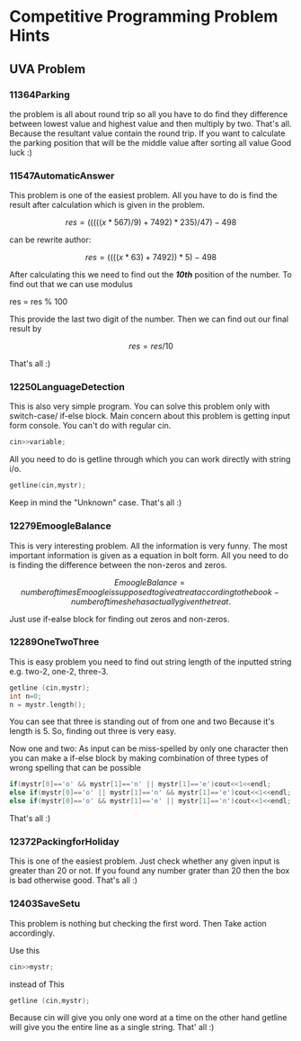 # Competitive Programming Problem Hints
## UVA Problem
### 11364Parking
the problem is all about round trip so all you have to do find they difference between lowest value and highest value and then multiply by two. That's all.
Because the resultant value contain the round trip. If you want to calculate the parking position that will be the middle value after sorting all value
Good luck :)

### 11547AutomaticAnswer
This problem is one of the easiest problem. All you have to do is find the result after calculation which is given in the problem.
```math
res = (((((x*567)/9)+7492)*235)/47)-498
```
can be rewrite author:
```math
res = ((((x*63)+7492))*5)-498
```
After calculating this we need to find out the _**10th**_ position of the number.
To find out that we can use modulus

res = res \% 100
```math
```
This provide the last two digit of the number. Then we can find out our final result by

```math
res = res/10
```
That's all :)

### 12250LanguageDetection
This is also very simple program. You can solve this problem only with switch-case/ if-else block. Main concern about this problem is getting input form console. You can't do with regular cin.
```C++
cin>>variable;
```
All you need to do is getline through which you can work directly with string i/o.
```C++
getline(cin,mystr);
```
Keep in mind the "Unknown" case.
That's all :)

### 12279EmoogleBalance
This is very interesting problem. All the information is very funny. The most important information is given as a equation in bolt form. All you need to do is finding the difference between the non-zeros and zeros.
```math
Emoogle Balance = number of times Emoogle is supposed to give a treat
according to the book - number of times he has actually given the treat.
```
Just use if-ealse block for finding out zeros and non-zeros.

### 12289OneTwoThree
This is easy problem you need to find out string length of the inputted string e.g. two-2, one-2, three-3.
```c++
getline (cin,mystr);
int n=0;
n = mystr.length();
```
You can see that three is standing out of from one and two Because it's length is 5. So, finding out three is very easy.

Now one and two: As input can be miss-spelled by only one character then you can make a if-else block by making combination of three types of wrong spelling that can be possible
```C++
if(mystr[0]=='o' && mystr[1]=='n' || mystr[1]=='e')cout<<1<<endl;
else if(mystr[0]=='o' || mystr[1]=='n' && mystr[1]=='e')cout<<1<<endl;
else if(mystr[0]=='o' && mystr[1]=='e' || mystr[1]=='n')cout<<1<<endl;
```
That's all :)

### 12372PackingforHoliday
This is one of the easiest problem. Just check whether any given input is greater than 20 or not.
If you found any number grater than 20 then the box is bad otherwise good.
That's all :)

### 12403SaveSetu
This problem is nothing but checking the first word. Then Take action accordingly.

Use this
```C++
cin>>mystr;
```
instead of This
```C++
getline (cin,mystr);
```

Because cin will give you only one word at a time on the other hand getline will give you the entire line as a single string.
That' all :)
